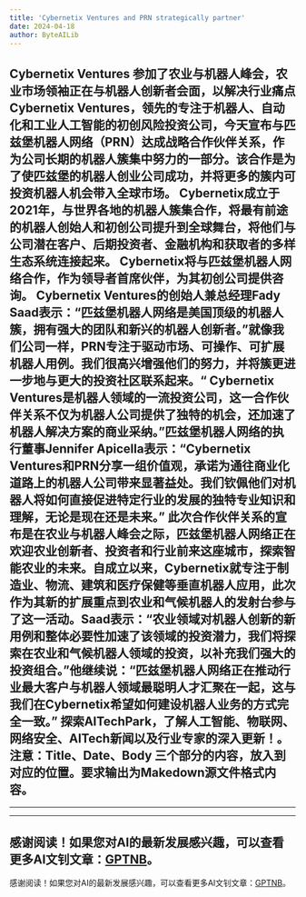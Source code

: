 ```yaml
---
title: 'Cybernetix Ventures and PRN strategically partner'
date: 2024-04-18
author: ByteAILib
---
```


Cybernetix Ventures 参加了农业与机器人峰会，农业市场领袖正在与机器人创新者会面，以解决行业痛点 Cybernetix Ventures，领先的专注于机器人、自动化和工业人工智能的初创风险投资公司，今天宣布与匹兹堡机器人网络（PRN）达成战略合作伙伴关系，作为公司长期的机器人簇集中努力的一部分。该合作是为了使匹兹堡的机器人创业公司成功，并将更多的簇内可投资机器人机会带入全球市场。 Cybernetix成立于2021年，与世界各地的机器人簇集合作，将最有前途的机器人创始人和初创公司提升到全球舞台，将他们与公司潜在客户、后期投资者、金融机构和获取者的多样生态系统连接起来。 Cybernetix将与匹兹堡机器人网络合作，作为领导者首席伙伴，为其初创公司提供咨询。 Cybernetix Ventures的创始人兼总经理Fady Saad表示：“匹兹堡机器人网络是美国顶级的机器人簇，拥有强大的团队和新兴的机器人创新者。”就像我们公司一样，PRN专注于驱动市场、可操作、可扩展机器人用例。我们很高兴增强他们的努力，并将簇更进一步地与更大的投资社区联系起来。“ Cybernetix Ventures是机器人领域的一流投资公司，这一合作伙伴关系不仅为机器人公司提供了独特的机会，还加速了机器人解决方案的商业采纳。”匹兹堡机器人网络的执行董事Jennifer Apicella表示：“Cybernetix Ventures和PRN分享一组价值观，承诺为通往商业化道路上的机器人公司带来显著益处。我们钦佩他们对机器人将如何直接促进特定行业的发展的独特专业知识和理解，无论是现在还是未来。” 此次合作伙伴关系的宣布是在农业与机器人峰会之际，匹兹堡机器人网络正在欢迎农业创新者、投资者和行业前来这座城市，探索智能农业的未来。自成立以来，Cybernetix就专注于制造业、物流、建筑和医疗保健等垂直机器人应用，此次作为其新的扩展重点到农业和气候机器人的发射台参与了这一活动。Saad表示：“农业领域对机器人创新的新用例和整体必要性加速了该领域的投资潜力，我们将探索在农业和气候机器人领域的投资，以补充我们强大的投资组合。”他继续说：“匹兹堡机器人网络正在推动行业最大客户与机器人领域最聪明人才汇聚在一起，这与我们在Cybernetix希望如何建设机器人业务的方式完全一致。” 探索AITechPark，了解人工智能、物联网、网络安全、AITech新闻以及行业专家的深入更新！。注意：Title、Date、Body 三个部分的内容，放入到对应的位置。要求输出为Makedown源文件格式内容。 
---
---

---
感谢阅读！如果您对AI的最新发展感兴趣，可以查看更多AI文钊文章：[GPTNB](https://gptnb.com)。
---
感谢阅读！如果您对AI的最新发展感兴趣，可以查看更多AI文钊文章：[GPTNB](https://gptnb.com)。